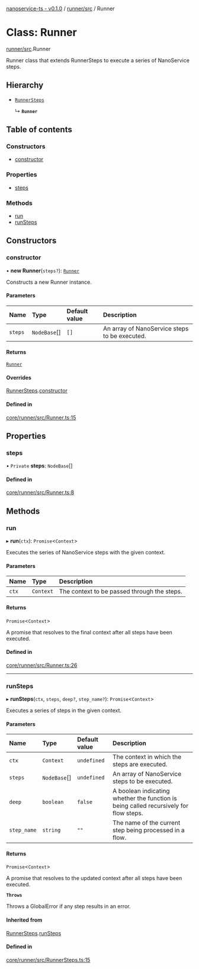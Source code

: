[nanoservice-ts - v0.1.0](../README.md) / [runner/src](../modules/runner_src.md) / Runner

# Class: Runner

[runner/src](../modules/runner_src.md).Runner

Runner class that extends RunnerSteps to execute a series of NanoService steps.

## Hierarchy

- [`RunnerSteps`](runner_src.RunnerSteps.md)

  ↳ **`Runner`**

## Table of contents

### Constructors

- [constructor](runner_src.Runner.md#constructor)

### Properties

- [steps](runner_src.Runner.md#steps)

### Methods

- [run](runner_src.Runner.md#run)
- [runSteps](runner_src.Runner.md#runsteps)

## Constructors

### constructor

• **new Runner**(`steps?`): [`Runner`](runner_src.Runner.md)

Constructs a new Runner instance.

#### Parameters

| Name | Type | Default value | Description |
| :------ | :------ | :------ | :------ |
| `steps` | `NodeBase`[] | `[]` | An array of NanoService steps to be executed. |

#### Returns

[`Runner`](runner_src.Runner.md)

#### Overrides

[RunnerSteps](runner_src.RunnerSteps.md).[constructor](runner_src.RunnerSteps.md#constructor)

#### Defined in

[core/runner/src/Runner.ts:15](https://github.com/deskree-inc/nanoservice-ts/blob/7f88d40/core/runner/src/Runner.ts#L15)

## Properties

### steps

• `Private` **steps**: `NodeBase`[]

#### Defined in

[core/runner/src/Runner.ts:8](https://github.com/deskree-inc/nanoservice-ts/blob/7f88d40/core/runner/src/Runner.ts#L8)

## Methods

### run

▸ **run**(`ctx`): `Promise`\<`Context`\>

Executes the series of NanoService steps with the given context.

#### Parameters

| Name | Type | Description |
| :------ | :------ | :------ |
| `ctx` | `Context` | The context to be passed through the steps. |

#### Returns

`Promise`\<`Context`\>

A promise that resolves to the final context after all steps have been executed.

#### Defined in

[core/runner/src/Runner.ts:26](https://github.com/deskree-inc/nanoservice-ts/blob/7f88d40/core/runner/src/Runner.ts#L26)

___

### runSteps

▸ **runSteps**(`ctx`, `steps`, `deep?`, `step_name?`): `Promise`\<`Context`\>

Executes a series of steps in the given context.

#### Parameters

| Name | Type | Default value | Description |
| :------ | :------ | :------ | :------ |
| `ctx` | `Context` | `undefined` | The context in which the steps are executed. |
| `steps` | `NodeBase`[] | `undefined` | An array of NanoService steps to be executed. |
| `deep` | `boolean` | `false` | A boolean indicating whether the function is being called recursively for flow steps. |
| `step_name` | `string` | `""` | The name of the current step being processed in a flow. |

#### Returns

`Promise`\<`Context`\>

A promise that resolves to the updated context after all steps have been executed.

**`Throws`**

Throws a GlobalError if any step results in an error.

#### Inherited from

[RunnerSteps](runner_src.RunnerSteps.md).[runSteps](runner_src.RunnerSteps.md#runsteps)

#### Defined in

[core/runner/src/RunnerSteps.ts:15](https://github.com/deskree-inc/nanoservice-ts/blob/7f88d40/core/runner/src/RunnerSteps.ts#L15)
